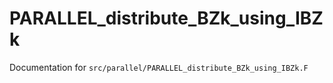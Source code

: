 # PARALLEL_distribute_BZk_using_IBZk

Documentation for `src/parallel/PARALLEL_distribute_BZk_using_IBZk.F`
